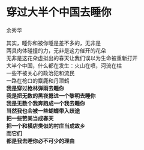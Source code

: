 # 穿过大半个中国去睡你

余秀华

其实，睡你和被你睡是差不多的，无非是<br/>
两具肉体碰撞的力，无非是这力催开的花朵<br/>
无非是这花朵虚拟出的春天让我们误以为生命被重新打开<br/>
大半个中国，什么都在发生：火山在喷，河流在枯<br/>
一些不被关心的政治犯和流民<br/>
一路在枪口的麋鹿和丹顶鹤<br/>
**我是穿过枪林弹雨去睡你**<br/>
**我是把无数的黑夜摁进一个黎明去睡你**<br/>
**我是无数个我奔跑成一个我去睡你**<br/>
**当然我也会被一些蝴蝶带入歧途**<br/>
**把一些赞美当成春天**<br/>
**把一个和横店类似的村庄当成故乡**<br/>
**而它们**<br/>
**都是我去睡你必不可少的理由**
